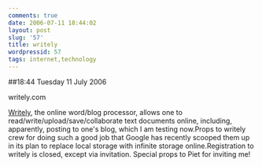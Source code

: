 ```yaml
---
comments: true
date: 2006-07-11 18:44:02
layout: post
slug: '57'
title: writely
wordpressid: 57
tags: internet,technology
---
```


##18:44 Tuesday 11 July 2006

writely.com


[Writely](http://writely.com), the online word/blog processor, allows one to read/write/upload/save/collaborate text documents online, including, apparently, posting to one's blog, which I am testing now.Props to writely crew for doing such a good job that Google has recently scooped them up in its plan to replace local storage with infinite storage online.Registration to writely is closed, except via invitation.  Special props to Piet for inviting me!



